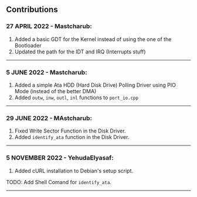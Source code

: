 ## Contributions
### 27 APRIL 2022 - Mastcharub:
1. Added a basic GDT for the Kernel instead of using the one of the Bootloader
1. Updated the path for the IDT and IRQ (Interrupts stuff)
---
### 5 JUNE 2022 - Mastcharub:
1. Added a simple Ata HDD (Hard Disk Drive) Polling Driver using PIO Mode (instead of the better DMA)
1. Added `outw`, `inw`, `outl`, `inl` functions to `port_io.cpp`
---
### 29 JUNE 2022 - MAstcharub:
1. Fixed Write Sector Function in the Disk Driver.
1. Added `identify_ata` function in the Disk Driver.
---
### 5 NOVEMBER 2022 - YehudaElyasaf:
1. Added cURL installation to Debian's setup script.

TODO: Add Shell Comand for `identify_ata`.

---
